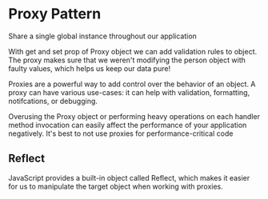 # Proxy Pattern
Share a single global instance throughout our application

With get and set prop of Proxy object we can add validation rules to object. The proxy makes sure that we weren't modifying the person object with faulty values, which helps us keep our data pure!

Proxies are a powerful way to add control over the behavior of an object. A proxy can have various use-cases: it can help with validation, formatting, notifcations, or debugging.


Overusing the Proxy object or performing heavy operations on each handler method invocation can easily affect the performance of your application negatively. It's best to not use proxies for performance-critical code

## Reflect
JavaScript provides a built-in object called Reflect, which makes it easier for us to manipulate the target object when working with proxies.